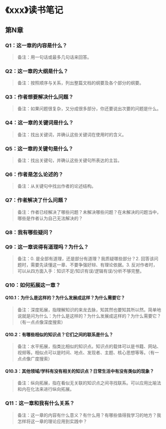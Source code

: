 # 《xxx》读书笔记

## 第N章

### Q1：这一章的内容是什么？

> 备注：用一句话或最多几句话来回答。

### Q2：这一章的大纲是什么？

> 备注：按照顺序与关系，列出整篇文档的纲要及各个部分的纲要。

### Q3：作者想要解决什么问题？

> 备注：如果问题很复杂，又分成很多部分，你还要说出次要的问题是什么。

### Q4：这一章的关键词是什么？

> 备注：找出关键词，并确认这些关键词在使用时的含义。

### Q5：这一章的关键句是什么？

> 备注：找出关键句，并确认这些关键句所表达的主旨。

### Q6：作者是怎么论述的？

> 备注：从关键句中找出作者的论述结构。

### Q7：作者解决了什么问题？

> 备注：作者已经解决了哪些问题？未解决哪些问题？在未解决的问题当中，哪些是作者认为自己无法解决的？

### Q8：我有哪些疑问？

### Q9：这一章说得有道理吗？为什么？

> 备注：0. 是全部有道理，还是部分有道理？我质疑哪些部分？2. 回答该问题时，需要先读懂这一章、不要争强好辩、有理论依据。3. 反对作者时，可以从四方面入手：知识不足/知识有误/逻辑有误/分析不够完整。

### Q10：如何拓展这一章？

#### Q10.1：为什么是这样的？为什么发展成这样？为什么需要它？

> 备注：深度拓展，指理解知识的来龙去脉，知其然也要知其所以然。简单地说就是问为什么：为什么是这样的？为什么发展成这样的？为什么需要它？（有一点点像深度搜索）

#### Q10.2：有哪些相似的知识点？它们之间的联系是什么？

> 备注：水平拓展，指类比相似的知识点。知识点的载体可以是书籍、网站、视频等。相似点可以是时间、地点、发现者、主题、核心思想等等。（有一点点像广度搜索）

#### Q10.3：其他领域/学科有没有相关的知识点？日常生活中有没有类似的现象？

> 备注：纵向拓展，指在看似无关联的知识点之间寻找联系。可以应用比喻法和内在化法来进行纵向拓展。

### Q11：这一章和我有什么关系？

> 备注：这一章的内容有什么意义？有什么用？有哪些值得我学习的地方？我怎样将这一章的理论应用到实践中？

